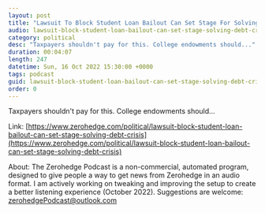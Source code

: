 ```yaml
---
layout: post
title: "Lawsuit To Block Student Loan Bailout Can Set Stage For Solving Debt Crisis"
audio: lawsuit-block-student-loan-bailout-can-set-stage-solving-debt-crisis-0
category: political
desc: "Taxpayers shouldn't pay for this. College endowments should..."
duration: 00:04:07
length: 247
datetime: Sun, 16 Oct 2022 15:30:00 +0000
tags: podcast
guid: lawsuit-block-student-loan-bailout-can-set-stage-solving-debt-crisis-0
order: 0
---
```

Taxpayers shouldn't pay for this. College endowments should...

Link: [https://www.zerohedge.com/political/lawsuit-block-student-loan-bailout-can-set-stage-solving-debt-crisis](https://www.zerohedge.com/political/lawsuit-block-student-loan-bailout-can-set-stage-solving-debt-crisis)

About: The Zerohedge Podcast is a non-commercial, automated program, designed to give people a way to get news from Zerohedge in an audio format.  I am actively working on tweaking and improving the setup to create a better listening experience (October 2022).  Suggestions are welcome: [zerohedgePodcast@outlook.com](mailto:zerohedgePodcast@outlook.com)